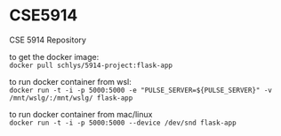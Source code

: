 # CSE5914
CSE 5914 Repository

to get the docker image:
<br>
`docker pull schlys/5914-project:flask-app`

to run docker container from wsl:
<br>
`docker run -t -i -p 5000:5000 -e "PULSE_SERVER=${PULSE_SERVER}" -v /mnt/wslg/:/mnt/wslg/ flask-app`

to run docker container from mac/linux
<br>
`docker run -t -i -p 5000:5000 --device /dev/snd flask-app`